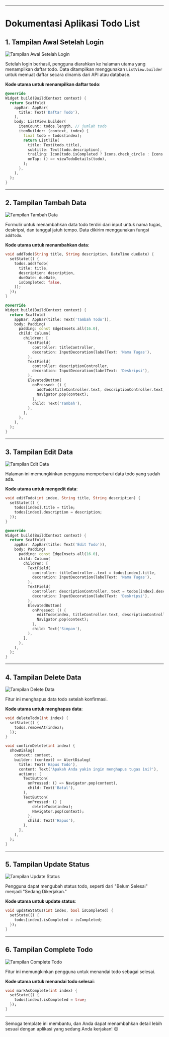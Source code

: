 

---

# Dokumentasi Aplikasi Todo List

## 1. Tampilan Awal Setelah Login

![Tampilan Awal Setelah Login](101.png)

Setelah login berhasil, pengguna diarahkan ke halaman utama yang menampilkan daftar todo. Data ditampilkan menggunakan `ListView.builder` untuk memuat daftar secara dinamis dari API atau database.

**Kode utama untuk menampilkan daftar todo**:  
```dart
@override
Widget build(BuildContext context) {
  return Scaffold(
    appBar: AppBar(
      title: Text('Daftar Todo'),
    ),
    body: ListView.builder(
      itemCount: todos.length, // jumlah todo
      itemBuilder: (context, index) {
        final todo = todos[index];
        return ListTile(
          title: Text(todo.title),
          subtitle: Text(todo.description),
          trailing: Icon(todo.isCompleted ? Icons.check_circle : Icons.circle),
          onTap: () => viewTodoDetails(todo),
        );
      },
    ),
  );
}
```

---

## 2. Tampilan Tambah Data

![Tampilan Tambah Data](102.png)

Formulir untuk menambahkan data todo terdiri dari input untuk nama tugas, deskripsi, dan tanggal jatuh tempo. Data dikirim menggunakan fungsi `addTodo`.

**Kode utama untuk menambahkan data**:  
```dart
void addTodo(String title, String description, DateTime dueDate) {
  setState(() {
    todos.add(Todo(
      title: title,
      description: description,
      dueDate: dueDate,
      isCompleted: false,
    ));
  });
}

@override
Widget build(BuildContext context) {
  return Scaffold(
    appBar: AppBar(title: Text('Tambah Todo')),
    body: Padding(
      padding: const EdgeInsets.all(16.0),
      child: Column(
        children: [
          TextField(
            controller: titleController,
            decoration: InputDecoration(labelText: 'Nama Tugas'),
          ),
          TextField(
            controller: descriptionController,
            decoration: InputDecoration(labelText: 'Deskripsi'),
          ),
          ElevatedButton(
            onPressed: () {
              addTodo(titleController.text, descriptionController.text, DateTime.now());
              Navigator.pop(context);
            },
            child: Text('Tambah'),
          ),
        ],
      ),
    ),
  );
}
```

---

## 3. Tampilan Edit Data

![Tampilan Edit Data](103.png)

Halaman ini memungkinkan pengguna memperbarui data todo yang sudah ada.

**Kode utama untuk mengedit data**:  
```dart
void editTodo(int index, String title, String description) {
  setState(() {
    todos[index].title = title;
    todos[index].description = description;
  });
}

@override
Widget build(BuildContext context) {
  return Scaffold(
    appBar: AppBar(title: Text('Edit Todo')),
    body: Padding(
      padding: const EdgeInsets.all(16.0),
      child: Column(
        children: [
          TextField(
            controller: titleController..text = todos[index].title,
            decoration: InputDecoration(labelText: 'Nama Tugas'),
          ),
          TextField(
            controller: descriptionController..text = todos[index].description,
            decoration: InputDecoration(labelText: 'Deskripsi'),
          ),
          ElevatedButton(
            onPressed: () {
              editTodo(index, titleController.text, descriptionController.text);
              Navigator.pop(context);
            },
            child: Text('Simpan'),
          ),
        ],
      ),
    ),
  );
}
```

---

## 4. Tampilan Delete Data

![Tampilan Delete Data](104.png)

Fitur ini menghapus data todo setelah konfirmasi.

**Kode utama untuk menghapus data**:  
```dart
void deleteTodo(int index) {
  setState(() {
    todos.removeAt(index);
  });
}

void confirmDelete(int index) {
  showDialog(
    context: context,
    builder: (context) => AlertDialog(
      title: Text('Hapus Todo'),
      content: Text('Apakah Anda yakin ingin menghapus tugas ini?'),
      actions: [
        TextButton(
          onPressed: () => Navigator.pop(context),
          child: Text('Batal'),
        ),
        TextButton(
          onPressed: () {
            deleteTodo(index);
            Navigator.pop(context);
          },
          child: Text('Hapus'),
        ),
      ],
    ),
  );
}
```

---

## 5. Tampilan Update Status

![Tampilan Update Status](105.png)

Pengguna dapat mengubah status todo, seperti dari "Belum Selesai" menjadi "Sedang Dikerjakan."

**Kode utama untuk update status**:  
```dart
void updateStatus(int index, bool isCompleted) {
  setState(() {
    todos[index].isCompleted = isCompleted;
  });
}
```

---

## 6. Tampilan Complete Todo

![Tampilan Complete Todo](106.png)

Fitur ini memungkinkan pengguna untuk menandai todo sebagai selesai.

**Kode utama untuk menandai todo selesai**:  
```dart
void markAsComplete(int index) {
  setState(() {
    todos[index].isCompleted = true;
  });
}
```

---

Semoga template ini membantu, dan Anda dapat menambahkan detail lebih sesuai dengan aplikasi yang sedang Anda kerjakan! 😊
